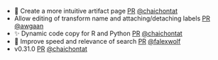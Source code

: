 - 💄 Create a more intuitive artifact page [PR](https://github.com/laminlabs/laminhub-public/pull/31) [@chaichontat](https://github.com/chaichontat)
- Allow editing of transform name and attaching/detaching labels [PR](https://github.com/laminlabs/laminhub-public/pull/30) [@awgaan](https://github.com/awgaan)
- ✨ Dynamic code copy for R and Python [PR](https://github.com/laminlabs/laminhub-public/pull/27) [@chaichontat](https://github.com/chaichontat)
- 🚸 Improve speed and relevance of search [PR](https://github.com/laminlabs/laminhub-public/pull/26) [@falexwolf](https://github.com/falexwolf)
- v0.31.0 [PR](https://github.com/laminlabs/laminhub-public/pull/25) [@chaichontat](https://github.com/chaichontat)
